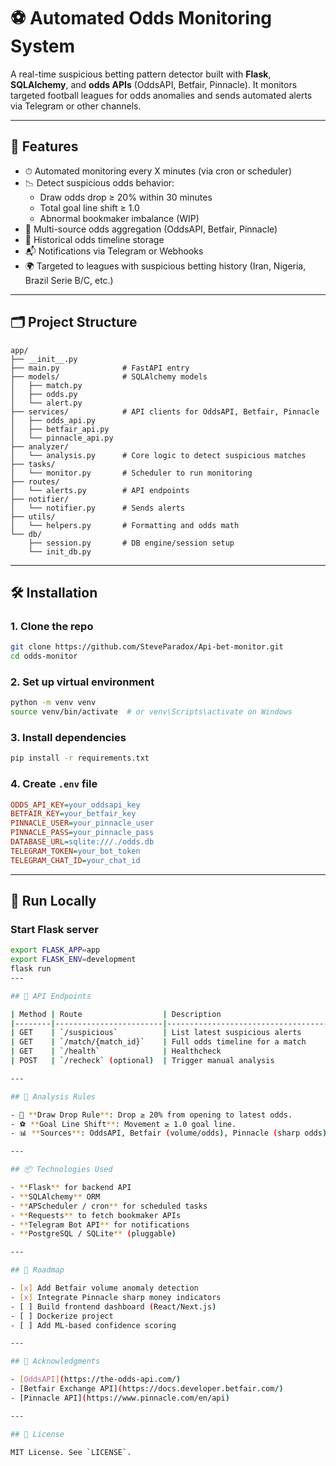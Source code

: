 # ⚽ Automated Odds Monitoring System

A real-time suspicious betting pattern detector built with **Flask**, **SQLAlchemy**, and **odds APIs** (OddsAPI, Betfair, Pinnacle). It monitors targeted football leagues for odds anomalies and sends automated alerts via Telegram or other channels.

---

## 🧠 Features

- ⏱ Automated monitoring every X minutes (via cron or scheduler)
- 📉 Detect suspicious odds behavior:
  - Draw odds drop ≥ 20% within 30 minutes
  - Total goal line shift ≥ 1.0
  - Abnormal bookmaker imbalance (WIP)
- 📡 Multi-source odds aggregation (OddsAPI, Betfair, Pinnacle)
- 🧠 Historical odds timeline storage
- 📬 Notifications via Telegram or Webhooks
- 🌍 Targeted to leagues with suspicious betting history (Iran, Nigeria, Brazil Serie B/C, etc.)

---

## 🗂 Project Structure

```
app/
├── __init__.py
├── main.py              # FastAPI entry
├── models/              # SQLAlchemy models
│   ├── match.py
│   ├── odds.py
│   └── alert.py
├── services/            # API clients for OddsAPI, Betfair, Pinnacle
│   ├── odds_api.py
│   ├── betfair_api.py
│   └── pinnacle_api.py
├── analyzer/
│   └── analysis.py      # Core logic to detect suspicious matches
├── tasks/
│   └── monitor.py       # Scheduler to run monitoring
├── routes/
│   └── alerts.py        # API endpoints
├── notifier/
│   └── notifier.py      # Sends alerts
├── utils/
│   └── helpers.py       # Formatting and odds math
└── db/
    ├── session.py       # DB engine/session setup
    └── init_db.py
```

---

## 🛠️ Installation

### 1. Clone the repo
```bash
git clone https://github.com/SteveParadox/Api-bet-monitor.git
cd odds-monitor
```

### 2. Set up virtual environment
```bash
python -m venv venv
source venv/bin/activate  # or venv\Scripts\activate on Windows
```

### 3. Install dependencies
```bash
pip install -r requirements.txt
```

### 4. Create `.env` file
```ini
ODDS_API_KEY=your_oddsapi_key
BETFAIR_KEY=your_betfair_key
PINNACLE_USER=your_pinnacle_user
PINNACLE_PASS=your_pinnacle_pass
DATABASE_URL=sqlite:///./odds.db
TELEGRAM_TOKEN=your_bot_token
TELEGRAM_CHAT_ID=your_chat_id
```

---

## 🧪 Run Locally

### Start Flask server

```bash
export FLASK_APP=app
export FLASK_ENV=development
flask run
---

## 🔌 API Endpoints

| Method | Route                  | Description                          |
|--------|------------------------|--------------------------------------|
| GET    | `/suspicious`          | List latest suspicious alerts        |
| GET    | `/match/{match_id}`    | Full odds timeline for a match       |
| GET    | `/health`              | Healthcheck                          |
| POST   | `/recheck` (optional)  | Trigger manual analysis              |

---

## 🧠 Analysis Rules

- 🔻 **Draw Drop Rule**: Drop ≥ 20% from opening to latest odds.
- ⚽ **Goal Line Shift**: Movement ≥ 1.0 goal line.
- 📊 **Sources**: OddsAPI, Betfair (volume/odds), Pinnacle (sharp odds).

---

## 📦 Technologies Used

- **Flask** for backend API
- **SQLAlchemy** ORM
- **APScheduler / cron** for scheduled tasks
- **Requests** to fetch bookmaker APIs
- **Telegram Bot API** for notifications
- **PostgreSQL / SQLite** (pluggable)

---

## 🚀 Roadmap

- [x] Add Betfair volume anomaly detection
- [x] Integrate Pinnacle sharp money indicators
- [ ] Build frontend dashboard (React/Next.js)
- [ ] Dockerize project
- [ ] Add ML-based confidence scoring

---

## 🙏 Acknowledgments

- [OddsAPI](https://the-odds-api.com/)
- [Betfair Exchange API](https://docs.developer.betfair.com/)
- [Pinnacle API](https://www.pinnacle.com/en/api)

---

## 📄 License

MIT License. See `LICENSE`.

